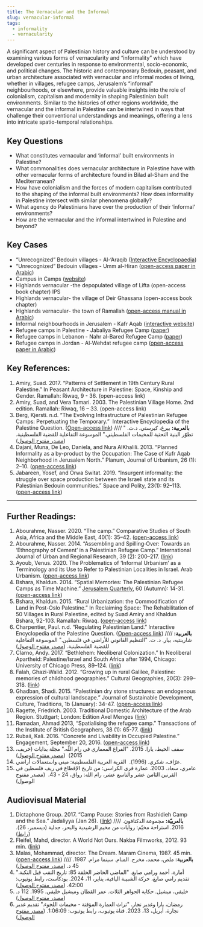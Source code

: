 ```yaml
---
title: The Vernacular and the Informal
slug: vernacular-informal
tags:
  - informality
  - vernacularity
---
```

A significant aspect of Palestinian history and culture can be understood by examining various forms of vernacularity and “informality” which have developed over centuries in response to environmental, socio-economic, and political changes. The historic and contemporary Bedouin, peasant, and urban architecture associated with vernacular and informal modes of living, whether in villages, refugee camps, Jerusalem’s “informal” neighbourhoods, or elsewhere, provide valuable insights into the role of colonialism, capitalism and modernity in shaping Palestinian built environments. Similar to the histories of other regions worldwide, the vernacular and the informal in Palestine can be intertwined in ways that challenge their conventional understandings and meanings, offering a lens into intricate spatio-temporal relationships.

## Key Questions

- What constitutes vernacular and ‘informal’ built environments in Palestine? 
- What commonalities does vernacular architecture in Palestine have with other vernacular forms of architecture found in Bilad al-Sham and the Mediterranean?
- How have colonialism and the forces of modern capitalism contributed to the shaping of the informal built environments? How does informality in Palestine intersect with similar phenomena globally?
- What agency do Palestinians have over the production of their ‘ínformal’ environments? 
- How are the vernacular and the informal intertwined in Palestine and beyond?

## Key Cases

- “Unrecognized” Bedouin villages - Al-‘Araqib ([Interactive Encyclopaedia](https://www.palquest.org/en/highlight/14372/village-al-araqib))
- “Unrecognized” Bedouin villages - Umm al-Hiran ([open-access paper in Arabic](https://www.palestine-studies.org/sites/default/files/mdf-articles/076-085.pdf))
- Campus in Camps ([website](https://www.campusincamps.ps/))
- Highlands vernacular -the depopulated village of Lifta (open-access book chapter) IPS
- Highlands vernacular- the village of Deir Ghassana (open-access book chapter) 
- Highlands vernacular- the town of Ramallah ([open-access manual in Arabic](https://www.rehabimed.net/2015/11/rehabilitation-manual-for-ramallah-palestina/))
- Informal neighbourhoods in Jerusalem - Kafr Aqab ([interactive website](https://www.rulazuhour.com/present-futures/situation))
- Refugee camps in Palestine - Jabaliya Refugee Camp ([paper](https://www.researchgate.net/publication/347599158_Contextualizing_the_Palestinian_Refugee_Camps_in_the_Gaza_Strip))
- Refugee camps in Lebanon - Nahr al-Bared Refugee Camp ([paper](https://www.researchgate.net/publication/259730655_In_the_Ruins_of_Nahr_al-Barid_Understanding_the_Meaning_of_the_Camp))
- Refugee camps in Jordan - Al-Wehdat refugee camp ([open-access paper in Arabic](https://www.palestine-studies.org/sites/default/files/mdf-articles/073-084.pdf))

## Key References:

1. Amiry, Suad. 2017. “Patterns of Settlement in 19th Century Rural Palestine.” In Peasant Architecture in Palestine: Space, Kinship and Gender. Ramallah: Riwaq, 9 - 36. (open-access link)
2. Amiry, Suad, and Vera Tamari. 2003. The Palestinian Village Home. 2nd edition. Ramallah: Riwaq, 16 – 33. (open-access link)
3. Berg, Kjersti. n.d. “The Evolving Infrastructure of Palestinian Refugee Camps: Perpetuating the Temporary.”  Interactive Encyclopedia of the Palestine Question. ([Open-access link](https://www.palquest.org/en/highlight/22473/evolving-infrastructure-palestinian-refugee-camps)) //// **بالعربية:** بيرغ، كيرستي. د.ت. " تطوّر البنية التحتية للمخيمات الفلسطيني." الموسوعة التفاعلية للقضية الفلسطينية. ([مصدر مفتوح الوصول](https://www.palquest.org/ar/highlight/22474/%D8%AA%D8%B7%D9%88%D9%91%D8%B1-%D8%A7%D9%84%D8%A8%D9%86%D9%8A%D8%A9-%D8%A7%D9%84%D8%AA%D8%AD%D8%AA%D9%8A%D8%A9-%D9%84%D9%84%D9%85%D8%AE%D9%8A%D9%85%D8%A7%D8%AA-%D8%A7%D9%84%D9%81%D9%84%D8%B3%D8%B7%D9%8A%D9%86%D9%8A%D8%A9)) 
4. Dajani, Muna, De Leo, Daniela, and Nura AlKhalili. 2013. “Planned Informality as a by-product by the Occupation: The Case of Kufr Aqab Neighborhood in Jerusalem North.” Planum, Journal of Urbanism, 26 (1): 2–10. ([open-access link](https://www.academia.edu/2535199/Planned_Informality_as_a_by_product_of_the_Occupation_The_case_of_Kufr_Aqab_Neighbourhood_in_Jerusalem_North))
5. Jabareen, Yosef, and Orwa Switat. 2019. “Insurgent informality: the struggle over space production between the Israeli state and its Palestinian Bedouin communities.” Space and Polity, 23(1): 92–113. ([open-access link](https://www.researchgate.net/publication/331584770_Insurgent_informality_the_struggle_over_space_production_between_the_Israeli_state_and_its_Palestinian_Bedouin_communities))

-----------------  

## Further Readings:

1. Abourahme, Nasser. 2020. “The camp.” Comparative Studies of South Asia, Africa and the Middle East, 40(1): 35–42. ([open-access link](https://www.academia.edu/43094939/The_Camp))
2. Abourahme, Nasser. 2014. “Assembling and Spilling‐Over: Towards an ‘Ethnography of Cement’ in a Palestinian Refugee Camp.” International Journal of Urban and Regional Research, 39 (2): 200–217. ([link](https://www.researchgate.net/publication/269418778_Assembling_and_Spilling-Over_Towards_an_'Ethnography_of_Cement'_in_a_Palestinian_Refugee_Camp))
3. Ayoub, Venus. 2020. The Problematics of ‘Informal Urbanism’ as a Terminology and its Use to Refer to Palestinian Localities in Israel. Arab Urbanism. ([open-access link](https://www.araburbanism.com/magazine/problematics-of-informality))  [](https://www.araburbanism.com/magazine/problematics-of-informality)
4. Bshara, Khaldun. 2014. “Spatial Memories: The Palestinian Refugee Camps as Time Machine.” [Jerusalem Quarterly](https://koha.birzeit.edu/cgi-bin/koha/opac-detail.pl?biblionumber=200014), 60 (Autumn): 14-31. [(open-access link](https://www.palestine-studies.org/en/node/202708))
5. Bshara, Khaldun. 2015. “Rural Urbanization: the Commodification of Land in Post-Oslo Palestine.” In Reclaiming Space: The Rehabilitation of 50 Villages in Rural Palestine, edited by Suad Amiry and Khaldun Bshara, 92-103. Ramallah: Riwaq. ([open-access link](https://www.academia.edu/16677257/Rural_Urbanization_the_Commodification_of_Land_in_Post_Oslo_Palestine))
6. Charpentier, Paul. n.d. “Regulating Palestinian Land.” Interactive Encyclopedia of the Palestine Question. ([Open-access link](https://palquest.palestine-studies.org/en/overallchronology?nid=150&chronos=150)) //// **بالعربية:** شاربنتيه، بيار. د. ت. "التنظيم القانوني للأراضي في فلسطين." الموسوعة التفاعلية للقضية الفلسطينية. ([مصدر مفتوح الوصول](https://palquest.palestine-studies.org/ar/overallchronology?nid=240&chronos=240)) 
7. Clarno, Andy. 2017. “Bethlehem: Neoliberal Colonization.” In Neoliberal Apartheid: Palestine/Israel and South Africa after 1994, Chicago: University of Chicago Press, 89–124. ([link](https://academic.oup.com/chicago-scholarship-online/book/21675/chapter-abstract/181579553?redirectedFrom=fulltext))
8. Falah, Ghazi-Walid. 2012. “Growing up in rural Galilee, Palestine: memories of childhood geographies.” Cultural Geographies, 20(3): 299–318. ([link](https://doi.org/10.1177/1474474012447760)) 
9. Ghadban, Shadi. 2015. “Palestinian dry stone structures: an endogenous expression of cultural landscape.” Journal of Sustainable Development, Culture, Traditions, 1b (January): 34-47. ([open-access link](https://sdct-journal.hua.gr/index.php/2015-10-18-22-23-19/2015-volume-1-b/367-palestinian-dry-stone-structures-an-endogenous-expression-of-cultural-landscape)) 
10. Ragette, Friedrich. 2003. Traditional Domestic Architecture of the Arab Region. Stuttgart; London: Edition Axel Menges ([link](https://www.ribabooks.com/traditional-domestic-architecture-of-the-arab-region_9783932565304))
11. Ramadan, Ahmad 2013, “Spatialising the refugee camp.” Transactions of the Institute of British Geographers, 38 (1): 65-77. ([link](https://www.researchgate.net/publication/263692114_Spatialising_the_Refugee_Camp))
12. Rubaii, Kali. 2016. “Concrete and Livability in Occupied Palestine.” Engagement, September 20, 2016. ([open-access link](https://aesengagement.wordpress.com/2016/09/20/concrete-and-livability-in-occupied-palestine/))
13. سقف الحيط، يارا. 2015. "الفراغ المعماري في رام اللّه." مجلة بدايات (خريف، 2015)  ([مصدر مفتوح الوصول](https://bidayatmag.com/node/631)) 
14. عرّاف، شكري. (1996).  القرية العربية الفلسطينية: مبنى واستعمالات أراضي.
15. عامري، سعاد. 2003. عمارة قرى الكراسي: من تاريخ الإقطاع في ريف فلسطين في القرنين الثامن عشر والتاسع عشر، رام الله: رواق، 24 - 43.  (مصدر مفتوح الوصول) 

## Audiovisual Material

1. Dictaphone Group. 2017. “Camp Pause: Stories from Rashidieh Camp and the Sea.” Jadaliyya (Jan 26). ([link](https://www.jadaliyya.com/Details/33964/Camp-Pause-Stories-from-Rashidieh-Camp-and-the-Sea)) //// **بالعربيّة:** مجموعة الدكتافون. 2016. استراحة مخيّم: روايات من مخيم الرشيدية والبحر، جدلية (ديسمبر، 26). ([رابط](https://www.jadaliyya.com/Details/33865/%D8%A7%D8%B3%D8%AA%D8%B1%D8%A7%D8%AD%D8%A9-%D9%85%D8%AE%D9%8A%D9%91%D9%85-%D8%B1%D9%88%D8%A7%D9%8A%D8%A7%D8%AA-%D9%85%D9%86-%D9%85%D8%AE%D9%8A%D9%85-%D8%A7%D9%84%D8%B1%D8%B4%D9%8A%D8%AF%D9%8A%D8%A9-%D9%88%D8%A7%D9%84%D8%A8%D8%AD%D8%B1)) 
2. Fleifel, Mahd, director. A World Not Ours. Nakba Filmworks, 2012. 93 min. ([link](https://www.youtube.com/watch?v=25VfKnYJj8U))
3. Malas, Mohammad, director. The Dream. Maram Cinema, 1987. 45 min. ([open-access link](https://www.youtube.com/watch?v=0422pOLlmWM)) //// **بالعربية:** ملص، محمد، مخرج. المنام. سينما مرام. 1987. 45 د. ([مصدر مفتوح الوصول](https://www.youtube.com/watch?v=0422pOLlmWM))
4. أمارة، أحمد ورامي صايغ. "الماضي الحاضر الحلقة 85: تاريخ النقب قبل النكبة." تقديم رامي صايغ، حركة الشبيبة اليافية، يناير، 11، 2024. بودكاست، رابط يوتيوب: 42:00. ([مصدر مفتوح الوصول](https://www.youtube.com/watch?v=MYXGUavBiXY))
5. خليفي، ميشيل. حكاية الجواهر الثلاث. عمر القطان وميشيل خليفي. 1995. 112 د. ([مصدر مفتوح الوصول](https://ok.ru/video/1436562164382))
6. رمضان، يارا وغدير نجار. "تراث العمارة المؤقتة - مخيمات اللجوء." تقديم غدير نجارة، أبريل، 13، 2023. قناة يوتيوب، رابط يوتيوب: 1:06:09. ([مصدر مفتوح الوصول](https://www.youtube.com/watch?v=MYCRbXiujXk))
```
